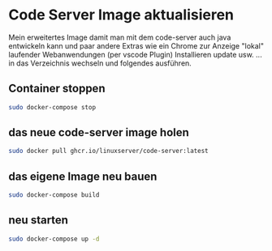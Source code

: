 # Code Server Image aktualisieren
Mein erweitertes Image damit man mit dem code-server auch java entwickeln kann und paar andere Extras wie ein Chrome zur Anzeige "lokal" laufender Webanwendungen (per vscode Plugin)
Installieren update usw. ... in das Verzeichnis wechseln und folgendes ausführen.

## Container stoppen
```bash
sudo docker-compose stop
``` 

## das neue code-server image holen
```bash
sudo docker pull ghcr.io/linuxserver/code-server:latest
```

## das eigene Image neu bauen
```bash
sudo docker-compose build
``` 

## neu starten
```bash
sudo docker-compose up -d
``` 

